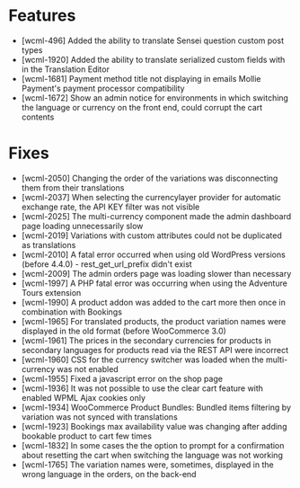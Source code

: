 # Features
* [wcml-496] Added the ability to translate Sensei question custom post types
* [wcml-1920] Added the ability to translate serialized custom fields with in the Translation Editor
* [wcml-1681] Payment method title not displaying in emails Mollie Payment's payment processor compatibility
* [wcml-1672] Show an admin notice for environments in which switching the language or currency on the front end, could corrupt the cart contents

# Fixes
* [wcml-2050] Changing the order of the variations was disconnecting them from their translations
* [wcml-2037] When selecting the currencylayer provider for automatic exchange rate, the API KEY filter was not visible
* [wcml-2025] The multi-currency component made the admin dashboard page loading unnecessarily slow
* [wcml-2019] Variations with custom attributes could not be duplicated as translations
* [wcml-2010] A fatal error occurred when using old WordPress versions (before 4.4.0) - rest_get_url_prefix didn't exist
* [wcml-2009] The admin orders page was loading slower than necessary
* [wcml-1997] A PHP fatal error was occurring when using the Adventure Tours extension
* [wcml-1990] A product addon was added to the cart more then once in combination with Bookings
* [wcml-1965] For translated products, the product variation names were displayed in the old format (before WooCommerce 3.0)
* [wcml-1961] The prices in the secondary currencies for products in secondary languages for products read via the REST API were incorrect
* [wcml-1960] CSS for the currency switcher was loaded when the multi-currency was not enabled
* [wcml-1955] Fixed a javascript error on the shop page
* [wcml-1936] It was not possible to use the clear cart feature with enabled WPML Ajax cookies only
* [wcml-1934] WooCommerce Product Bundles: Bundled items filtering by variation was not synced with translations
* [wcml-1923] Bookings max availability value was changing after adding bookable product to cart few times
* [wcml-1832] In some cases the the option to prompt for a confirmation about resetting the cart when switching the language was not working
* [wcml-1765] The variation names were, sometimes, displayed in the wrong language in the orders, on the back-end